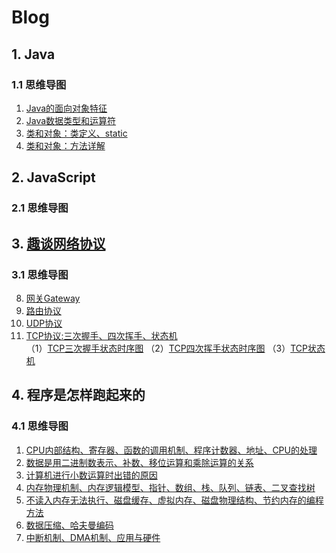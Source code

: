 # Blog
## 1. Java
### 1.1 思维导图
  1. [Java的面向对象特征](./MindMap/Java/Java的面向对象特征.png)
  2. [Java数据类型和运算符](./MindMap/Java/Java数据类型和运算符.png)
  3. [类和对象：类定义、static](./MindMap/Java/[类和对象]之类定义、static.png)
  4. [类和对象：方法详解](./MindMap/Java/[类和对象]之方法详解.png)

## 2. JavaScript
### 2.1 思维导图

## 3. [趣谈网络协议](https://time.geekbang.org/column/intro/85)
### 3.1 思维导图
  8. [网关Gateway](./MindMap/网络协议/网关Gateway.png)
  9. [路由协议](./MindMap/网络协议/路由协议.png)
  10. [UDP协议](./MindMap/网络协议/UDP协议.png)
  11. [TCP协议:三次握手、四次挥手、状态机](./MindMap/网络协议/TCP协议(上).png)    
    （1）[TCP三次握手状态时序图](./MindMap/网络协议/TCP三次握手状态时序图.jpg)
    （2）[TCP四次挥手状态时序图](./MindMap/网络协议/TCP四次挥手状态时序图.jpg)
    （3）[TCP状态机](./MindMap/网络协议/TCP状态机.jpg)

## 4. 程序是怎样跑起来的
### 4.1 思维导图
  1. [CPU内部结构、寄存器、函数的调用机制、程序计数器、地址、CPU的处理](./MindMap/程序是怎样跑起来的/对程序员来说CPU是什么.png)
  2. [数据是用二进制数表示、补数、移位运算和乘除运算的关系](./MindMap/程序是怎样跑起来的/数据是用二进制数表示的.png)
  3. [计算机进行小数运算时出错的原因](./MindMap/程序是怎样跑起来的/计算机进行小数运算时出错的原因.png)
  4. [内存物理机制、内存逻辑模型、指针、数组、栈、队列、链表、二叉查找树](./MindMap/程序是怎样跑起来的/熟练使用有棱有角的内存.png)
  5. [不读入内存无法执行、磁盘缓存、虚拟内存、磁盘物理结构、节约内存的编程方法](./MindMap/程序是怎样跑起来的/内存和磁盘的亲密关系.png)
  6. [数据压缩、哈夫曼编码](./MindMap/程序是怎样跑起来的/数据压缩、哈夫曼编码.png)
  7. [中断机制、DMA机制、应用与硬件](./MindMap/程序是怎样跑起来的/硬件控制方法.png)